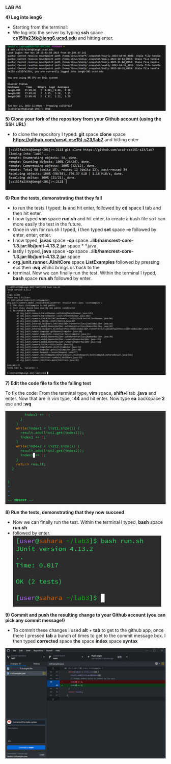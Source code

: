 

**LAB #4**


**4) Log into ieng6**

* Starting from the terminal:
* We log into the server by typing **ssh** space **cs15lfa23tk@ieng6.ucsd.edu** and hitting enter.

![Image](Lab_4_log_Into_ieng6.png)






**5) Clone your fork of the repository from your Github account (using the SSH URL)**

* to clone the repository I typed: **git** space  **clone** space **https://github.com/ucsd-cse15l-s23/lab7** and hitting enter 

![Image](Lab_4_git_clone.png)







**6) Run the tests, demonstrating that they fail**

* to run the tests I typed: **ls** and hit enter, followed by **cd** space **l** tab and then hit enter.
* I now typed **vim** space **run.sh** and hit enter, to create a bash file so I can more easily the test in the future.
* Once in vim for run.sh I typed, **i** then typed **set** space **-e** followed by enter, enter, enter.
* I now tpyed, **javac** space **-cp** space **.:lib/hamcrest-core-1.3.jar:lib/junit-4.13.2.jar** space * *.java.
* lastly I typed, **java** space **-cp** space **.:lib/hamcrest-core-1.3.jar:lib/junit-4.13.2.jar** space
*  **org.junit.runner.JUnitCore** space **ListExamples** followed by pressing ecs then **:wq** whihc brings us back to the
*  terminal. Now we can finally run the test. Within the terminal I typed, **bash** space **run.sh** followed by enter.

![Image](Lab_4_failed_Test.png)







**7) Edit the code file to fix the failing test**

To fix the code: From the terminal type, **vim** space, **shift+l** tab **.java** and enter. Now that are in vim type, **:44** and hit enter. Now type **ea** backspace **2** esc and **:wq**

![Image](Lab_4_Editing_vim.png)






**8) Run the tests, demonstrating that they now succeed**

* Now we can finally run the test. Within the terminal I typed, **bash** space **run.sh**
* followed by enter.
![Image](Lab_4_WorkingTest.png)






**9) Commit and push the resulting change to your Github account (you can pick any commit message!)**

* To commit these changes I used **alt** + **tab** to get to the github app, once there I pressed **tab** a bunch of times to get to the commit message box. I then typed **corrected** space **the** space **index** space **syntax**

![Image](Lab_4_commitingToGIt.png)

